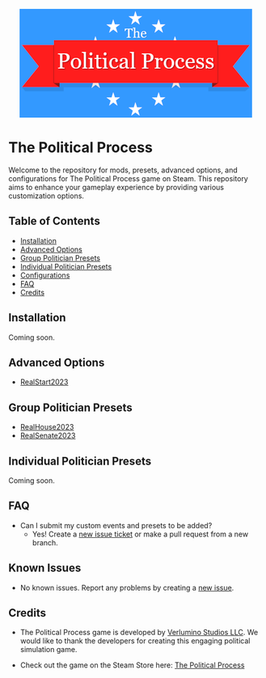 <p align="center">
  <img src="assets/tpp.webp" alt="The Political Process Game banner" />
</p>

# The Political Process

Welcome to the repository for mods, presets, advanced options, and configurations for The Political Process game on Steam. This repository aims to enhance your gameplay experience by providing various customization options.

## Table of Contents

- [Installation](#installation)
- [Advanced Options](#advanced-options)
- [Group Politician Presets](#group-politician-presets)
- [Individual Politician Presets](#individual-politician-presets)
- [Configurations](#configurations)
- [FAQ](#faq)
- [Credits](#credits)

## Installation

Coming soon.

## Advanced Options

- [RealStart2023](advanced_options/RealStart2023)

## Group Politician Presets

- [RealHouse2023](presets/RealHouse2023)
- [RealSenate2023](presets/RealSenate2023)

## Individual Politician Presets

Coming soon.

## FAQ

- Can I submit my custom events and presets to be added?
  - Yes! Create a <a href='https://github.com/notchrisbutler/tpp-mods/issues/new'>new issue ticket</a> or make a pull request from a new branch.


## Known Issues

- No known issues. Report any problems by creating a [new issue](https://github.com/notchrisbutler/tpp-mods/issues/new).

## Credits

- The Political Process game is developed by [Verlumino Studios LLC](https://www.thepoliticalprocess.com/). We would like to thank the developers for creating this engaging political simulation game.

- Check out the game on the Steam Store here: [The Political Process](https://store.steampowered.com/app/1184770/The_Political_Process/)
